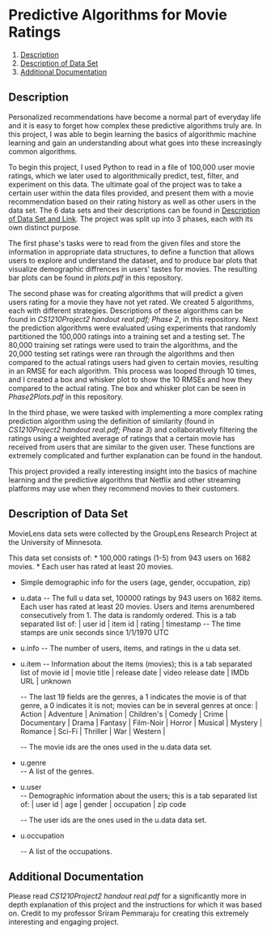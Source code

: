 # Predictive Algorithms for Movie Ratings

1. [Description](#Description)
2. [Description of Data Set](#Description-of-Data-Set)
3. [Additional Documentation](#Additional-Documentation)


## Description 

Personalized recommendations have become a normal part of everyday life and it is easy to forget how complex these predictive algorithms truly are. In this project, I was able to begin learning the basics of algorithmic machine learning and gain an understanding about what goes into these increasingly common algorithms.

To begin this project, I used Python to read in a file of 100,000 user movie ratings, which we later used to algorithmically predict, test, filter, and experiment on this data. The ultimate goal of the project was to take a certain user within the data files provided, and present them with a movie recommendation based on their rating history as well as other users in the data set. The 6 data sets and their descriptions can be found in [Description of Data Set and Link](#Description-of-Data-Set). The project was split up into 3 phases, each with its own distinct purpose. 

The first phase's tasks were to read from the given files and store the information in appropriate data structures, to define a function that allows users to explore and understand the dataset, and to produce bar plots that visualize demographic diffrences in users' tastes for movies. The resulting bar plots can be found in *plots.pdf* in this repository. 

The second phase was for creating algorithms that will predict a given users rating for a movie they have not yet rated. We created 5 algorithms, each with different strategies. Descriptions of these algorithms can be found in *CS1210Project2 handout real.pdf; Phase 2*, in this repository. Next the prediction algorithms were evaluated using experiments that randomly partitioned the 100,000 ratings into a training set and a testing set. The 80,000 training set ratings were used to train the algorithms, and the 20,000 testing set ratings were ran through the algorithms and then compared to the actual ratings users had given to certain movies, resulting in an RMSE for each algorithm. This process was looped through 10 times, and I created a box and whisker plot to show the 10 RMSEs and how they compared to the actual rating. The box and whisker plot can be seen in *Phase2Plots.pdf* in this repository.

In the third phase, we were tasked with implementing a more complex rating prediction algorithm using the definition of similarity (found in *CS1210Project2 handout real.pdf; Phase 3*) and collaboratively filtering the ratings using a weighted average of ratings that a certain movie has received from users that are similar to the given user. These functions are extremely complicated and further explanation can be found in the handout. 

This project provided a really interesting insight into the basics of machine learning and the predictive algorithns that Netflix and other streaming platforms may use when they recommend movies to their customers.

## Description of Data Set

MovieLens data sets were collected by the GroupLens Research Project
at the University of Minnesota.
 
This data set consists of:
	* 100,000 ratings (1-5) from 943 users on 1682 movies. 
	* Each user has rated at least 20 movies. 
  * Simple demographic info for the users (age, gender, occupation, zip)

  * u.data
     -- The full u data set, 100000 ratings by 943 users on 1682 items. Each user has rated at least 20 movies.  Users and items arenumbered consecutively from 1.  The data is randomly ordered. This is a tab separated list of:
    | user id | item id | rating | timestamp 
     -- The time stamps are unix seconds since 1/1/1970 UTC
    
  * u.info
     -- The number of users, items, and ratings in the u data set.

  * u.item
     -- Information about the items (movies); this is a tab separated list of
         movie id | movie title | release date | video release date | IMDb URL | unknown
    
     -- The last 19 fields are the genres, a 1 indicates the movie is of that genre, a 0 indicates it is not; movies can be in several genres at once:
     | Action | Adventure | Animation | Children's | Comedy | Crime | Documentary | Drama | Fantasy | Film-Noir | Horror | Musical | Mystery | Romance | Sci-Fi | Thriller | War | Western |
             
     -- The movie ids are the ones used in the u.data data set.

   * u.genre    
     -- A list of the genres.

   * u.user    
    -- Demographic information about the users; this is a tab separated list of:
      | user id | age | gender | occupation | zip code

     -- The user ids are the ones used in the u.data data set.

  * u.occupation 

    -- A list of the occupations.



## Additional Documentation

Please read *CS1210Project2 handout real.pdf* for a significantly more in depth explanation of this project and the instructions for which it was based on. Credit to my professor Sriram Pemmaraju for creating this extremely interesting and engaging project. 
